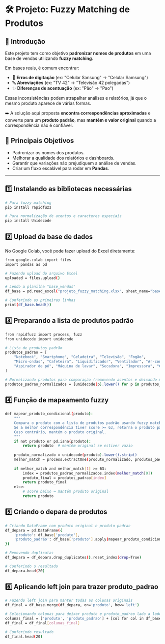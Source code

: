 # 🛠️ Projeto: Fuzzy Matching de Produtos  

## 📖 Introdução  
Este projeto tem como objetivo **padronizar nomes de produtos** em uma base de vendas utilizando **fuzzy matching**.  

Em bases reais, é comum encontrar:  
- 📝 **Erros de digitação** (ex: "Celular Sansung" → "Celular Samsung")  
- 🔤 **Abreviações** (ex: "TV 42" → "Televisão 42 polegadas")  
- ✨ **Diferenças de acentuação** (ex: "Pão" → "Pao")  

Essas inconsistências podem atrapalhar análises e relatórios, já que o mesmo produto aparece de várias formas.  

➡️ A solução aqui proposta **encontra correspondências aproximadas** e converte para um **produto padrão**, mas **mantém o valor original** quando a correspondência não é confiável.  

## 🚀 Principais Objetivos  
- Padronizar os nomes dos produtos.  
- Melhorar a qualidade dos relatórios e dashboards.  
- Garantir que variações não prejudiquem a análise de vendas.  
- Criar um fluxo escalável para rodar em **Pandas**.  

---

## 1️⃣ Instalando as bibliotecas necessárias

```bash
# Para fuzzy matching
pip install rapidfuzz

# Para normalização de acentos e caracteres especiais
pip install Unidecode

```

## 2️⃣ Upload da base de dados

No Google Colab, você pode fazer upload do Excel diretamente:

```bash
from google.colab import files
import pandas as pd

# Fazendo upload do arquivo Excel
uploaded = files.upload()

# Lendo a planilha "base_vendas"
df_base = pd.read_excel("projeto_fuzzy_matching.xlsx", sheet_name="base_vendas")

# Conferindo as primeiras linhas
print(df_base.head())
```

## 3️⃣ Preparando a lista de produtos padrão

```bash
from rapidfuzz import process, fuzz
from unidecode import unidecode

# Lista de produtos padrão
produtos_padrao = [
    "Notebook", "Smartphone", "Geladeira", "Televisão", "Fogão",
    "Micro-ondas", "Cafeteira", "Liquidificador", "Ventilador", "Ar-condicionado",
    "Aspirador de pó", "Máquina de lavar", "Secadora", "Impressora", "Câmera"
]

# Normalizando produtos para comparação (removendo acentos e deixando minúsculo)
produtos_padrao_normalizados = [unidecode(p).lower() for p in produtos_padrao]

```

## 4️⃣ Função de mapeamento fuzzy

```bash
def mapear_produto_condicional(produto):
    """
    Compara o produto com a lista de produtos padrão usando fuzzy matching.
    Se a melhor correspondência tiver score >= 63, retorna o produto padrão.
    Caso contrário, mantém o produto original.
    """
    if not produto or pd.isna(produto):
        return produto  # mantém original se estiver vazio
    
    produto_normalizado = unidecode(produto).lower().strip()
    melhor_match = process.extractOne(produto_normalizado, produtos_padrao_normalizados, scorer=fuzz.token_sort_ratio)
    
    if melhor_match and melhor_match[1] >= 63:
        index = produtos_padrao_normalizados.index(melhor_match[0])
        produto_final = produtos_padrao[index]
        return produto_final
    else:
        # score baixo → mantém produto original
        return produto

```

## 5️⃣ Criando o depara de produtos

```bash
# Criando DataFrame com produto original e produto padrao
df_depara = pd.DataFrame({
    'produto': df_base['produto'],
    'produto_padrao': df_base['produto'].apply(mapear_produto_condicional)
})

# Removendo duplicatas
df_depara = df_depara.drop_duplicates().reset_index(drop=True)

# Conferindo o resultado
df_depara.head(20)

```

## 6️⃣ Aplicando left join para trazer produto_padrao

```bash
# Fazendo left join para manter todas as colunas originais
df_final = df_base.merge(df_depara, on='produto', how='left')

# Selecionando colunas para deixar produto e produto_padrao lado a lado
colunas_final = ['produto', 'produto_padrao'] + [col for col in df_base.columns if col != 'produto']
df_final = df_final[colunas_final]

# Conferindo resultado
df_final.head(20)

```
